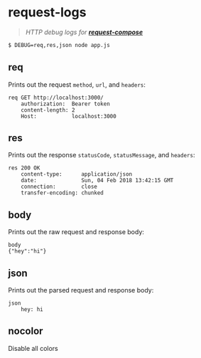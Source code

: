 
# request-logs

> _HTTP debug logs for **[request-compose]**_

```bash
$ DEBUG=req,res,json node app.js
```

## req

Prints out the request `method`, `url`, and `headers`:

```
req GET http://localhost:3000/
    authorization:  Bearer token
    content-length: 2
    Host:           localhost:3000
```

## res

Prints out the response `statusCode`, `statusMessage`, and `headers`:

```
res 200 OK
    content-type:      application/json
    date:              Sun, 04 Feb 2018 13:42:15 GMT
    connection:        close
    transfer-encoding: chunked

```

## body

Prints out the raw request and response body:

```
body
{"hey":"hi"}
```

## json

Prints out the parsed request and response body:

```
json
    hey: hi
```

## nocolor

Disable all colors


  [request-compose]: https://github.com/simov/request-compose
